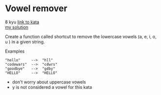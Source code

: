 # Vowel remover
8 kyu
[link to kata](https://www.codewars.com/kata/5547929140907378f9000039/train/javascript)
<br>
[my solution](./kata.js)

Create a function called shortcut to remove the lowercase vowels (a, e, i, o, u ) in a given string.

Examples
```
"hello"     -->  "hll"
"codewars"  -->  "cdwrs"
"goodbye"   -->  "gdby"
"HELLO"     -->  "HELLO"
```
- don't worry about uppercase vowels
- y is not considered a vowel for this kata